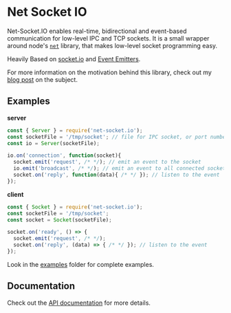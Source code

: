# Net Socket IO

Net-Socket.IO enables real-time, bidirectional and event-based communication for low-level IPC and TCP sockets. It is a small wrapper around node's [`net`](https://nodejs.org/api/events.html) library, that makes low-level socket programming easy.

Heavily Based on [socket.io](https://github.com/socketio/socket.io) and [Event Emitters](https://nodejs.org/api/events.html).

For more information on the motivation behind this library, check out my [blog post](https://sammeechward.com/net-socket-io/) on the subject.

## Examples

**server**

```js
const { Server } = require('net-socket.io');
const socketFile = '/tmp/socket'; // file for IPC socket, or port number for TCP socket.
const io = Server(socketFile);

io.on('connection', function(socket){
  socket.emit('request', /* */); // emit an event to the socket
  io.emit('broadcast', /* */); // emit an event to all connected sockets
  socket.on('reply', function(data){ /* */ }); // listen to the event
});
```

**client**

```js
const { Socket } = require('net-socket.io');
const socketFile = '/tmp/socket';
const socket = Socket(socketFile);

socket.on('ready', () => {
  socket.emit('request', /* */);
  socket.on('reply', (data) => { /* */ }); // listen to the event
});
```

Look in the [examples](https://github.com/meech-ward/net-socket.io/tree/master/examples) folder for complete examples.

## Documentation

Check out the [API documentation](https://github.com/meech-ward/net-socket.io/blob/master/docs/API.md) for more details.
